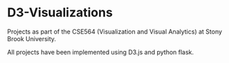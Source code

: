 # D3-Visualizations

Projects as part of the CSE564 (Visualization and Visual Analytics) at Stony Brook University.

All projects have been implemented using D3.js and python flask.
